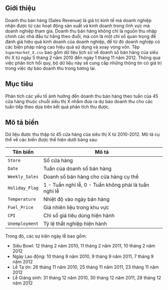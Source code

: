 ## Giới thiệu

Doanh thu bán hàng (Sales Revenue) là giá trị kinh tế mà doanh nghiệp nhận được từ các hoạt động sản xuất và kinh doanh trong lĩnh vực mà doanh nghiệp tham gia. Doanh thu bán hàng không chỉ là nguồn thu nhập chính các nhà đầu tư hằng theo đuổi, mà còn là một chỉ số quan trọng để đánh giá hiệu quả kinh doanh của doanh nghiệp, để từ đó doanh nghiệp có các biện pháp nâng cao hiệu quả sử dụng và xoay vòng vốn. 
Tệp `Supermarket_X.csv` bao gồm dữ liệu lịch sử về doanh số bán hàng của siêu thị X từ ngày 5 tháng 2 năm 2010 đến ngày 1 tháng 11 năm 2012. Thông qua việc phân tích hồi quy, bộ dữ liệu này sẽ cung cấp những thông tin có giá trị trong việc dự báo doanh thu trong tương lai.

## Mục tiêu 

Phân tích các yếu tố ảnh hưởng đến doanh thu bán hàng theo tuần của 45 cửa hàng thuộc chuỗi siêu thị X nhằm đưa ra dự báo doanh thu cho các tuần tiếp theo dựa trên kết quả phân tích thu được.

## Mô tả biến 

Dữ liệu được thu thập từ 45 cửa hàng của siêu thị X từ 2010-2012. Mô tả cụ thể về các biến được thể hiện dưới bảng sau:

|Tên biến|Mô tả|
|---|---|
|`Store`|Số cửa hàng|
|`Date` |Tuần của doanh số bán hàng|
|`Weekly_Sales`|Doanh số bán hàng cho cửa hàng cụ thể|
|`Holiday_Flag`|1 - Tuần nghỉ lễ, 0 - Tuần không phải là tuần nghỉ lễ|
|`Temperature`|Nhiệt độ vào ngày bán hàng|
|`Fuel_Price`|Giá nhiên liệu trong khu vực|
|`CPI`|Chỉ số giá tiêu dùng hiện hành|
|`Unemployment`|Tỷ lệ thất nghiệp hiện hành|

Trong đó, các sự kiện ngày lễ bao gồm: 
- Siêu Bowl: 12 tháng 2 năm 2010, 11 tháng 2 năm 2011, 10 tháng 2 năm 2012
- Ngày Lao động: 10 tháng 9 năm 2010, 9 tháng 9 năm 2011, 7 tháng 9 năm 2012
- Lễ Tạ ơn: 26 tháng 11 năm 2010, 25 tháng 11 năm 2011, 23 tháng 11 năm 2012
- Lễ Giáng sinh: 31 tháng 12 năm 2010, 30 tháng 12 năm 2011, 28 tháng 12 năm 2012
